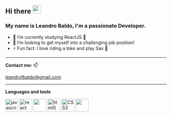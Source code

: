 
<!--
**LeaBaldo/LeaBaldo** is a ✨ _special_ ✨ repository because its `README.md` (this file) appears on your GitHub profile.

Here are some ideas to get you started:

- 🔭 I’m currently working on ...
- 🌱 I’m currently learning ...
- 👯 I’m looking to collaborate on ...
- 🤔 I’m looking for help with ...
- 💬 Ask me about ...
- 📫 How to reach me: ...
- 😄 Pronouns: ...
- ⚡ Fun fact: I play Sax 🎷
-->

<h2>Hi there <img src="https://i.giphy.com/media/hvRJCLFzcasrR4ia7z/giphy.gif" width="26px"></h2>

<h3 align="left"> My name is Leandro Baldo, I'm a passionate Developer.</h3>




- 🌱 I’m currently studying ReactJS 🚀
- 👯 I’m looking to get myself into a challenging job position!
- ⚡ Fun fact: I love riding a bike and play Sax 🎷

---

<b>Contact me:</b> 📫  
<p>
<a href="mailto:leandrofbaldo@gmail.com" target="_blank">leandrofbaldo@gmail.com</a>
</p>

---


<b>Languages and tools</b>
<p>
  <a href="https://developer.mozilla.org/en-US/docs/Web/JavaScript/Language_Overview" target="_blank"> <img src="https://cdn.jsdelivr.net/gh/devicons/devicon/icons/javascript/javascript-original.svg" alt="javascript" heigth="40" width="40px" /></a>
  <a href="https://es.reactjs.org/" target="_blank"> <img src="https://cdn.jsdelivr.net/gh/devicons/devicon/icons/react/react-original.svg" alt="react" heigth="40" width="40px"/></a>
  <a href="https://nodejs.org/es/" target="_blank"> <img src="https://cdn.jsdelivr.net/gh/devicons/devicon/icons/nodejs/nodejs-original.svg" alt="" heigth="40" width="40px"/></a>
  <a href="https://developer.mozilla.org/en-US/docs/Web/HTML" target="_blank"> <img src="https://cdn.jsdelivr.net/gh/devicons/devicon/icons/html5/html5-original.svg" alt="html5" heigth="40" width="40px"/></a>
  <a href="https://developer.mozilla.org/en-US/docs/Web/CSS" target="_blank"> <img src="https://cdn.jsdelivr.net/gh/devicons/devicon/icons/css3/css3-original.svg" alt="CSS3" heigth="40" width="40px"/></a>
  <a href="https://git-scm.com/" target="_blank"> <img src="https://cdn.jsdelivr.net/gh/devicons/devicon/icons/git/git-original.svg" alt="" heigth="40" width="40px"/></a>
</p>



